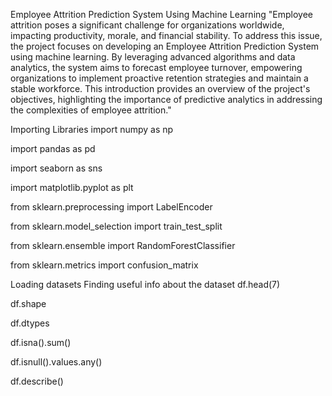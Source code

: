 Employee Attrition Prediction System Using Machine Learning
"Employee attrition poses a significant challenge for organizations worldwide, impacting productivity, morale, and financial stability. To address this issue, the project focuses on developing an Employee Attrition Prediction System using machine learning. By leveraging advanced algorithms and data analytics, the system aims to forecast employee turnover, empowering organizations to implement proactive retention strategies and maintain a stable workforce. This introduction provides an overview of the project's objectives, highlighting the importance of predictive analytics in addressing the complexities of employee attrition."

Importing Libraries
import numpy as np

import pandas as pd

import seaborn as sns

import matplotlib.pyplot as plt

from sklearn.preprocessing import LabelEncoder

from sklearn.model_selection import train_test_split

from sklearn.ensemble import RandomForestClassifier

from sklearn.metrics import confusion_matrix

Loading datasets
Finding useful info about the dataset
df.head(7)

df.shape

df.dtypes

df.isna().sum()

df.isnull().values.any()

df.describe()
